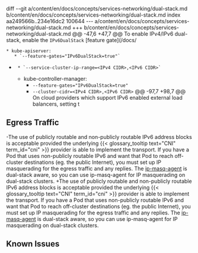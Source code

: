 diff --git a/content/en/docs/concepts/services-networking/dual-stack.md b/content/en/docs/concepts/services-networking/dual-stack.md
index aa249566b..234e16dc2 100644
--- a/content/en/docs/concepts/services-networking/dual-stack.md
+++ b/content/en/docs/concepts/services-networking/dual-stack.md
@@ -47,6 +47,7 @@ To enable IPv4/IPv6 dual-stack, enable the `IPv6DualStack` [feature gate](/docs/
 
    * kube-apiserver:
       * `--feature-gates="IPv6DualStack=true"`
+      * `--service-cluster-ip-range=<IPv4 CIDR>,<IPv6 CIDR>`
    * kube-controller-manager:
       * `--feature-gates="IPv6DualStack=true"`
       * `--cluster-cidr=<IPv4 CIDR>,<IPv6 CIDR>`
@@ -97,7 +98,7 @@ On cloud providers which support IPv6 enabled external load balancers, setting t
 
 ## Egress Traffic
 
-The use of publicly routable and non-publicly routable IPv6 address blocks is acceptable provided the underlying {{< glossary_tooltip text="CNI" term_id="cni" >}} provider is able to implement the transport. If you have a Pod that uses non-publicly routable IPv6 and want that Pod to reach off-cluster destinations (eg. the public Internet), you must set up IP masquerading for the egress traffic and any replies. The [ip-masq-agent](https://github.com/kubernetes-incubator/ip-masq-agent) is dual-stack aware, so you can use ip-masq-agent for IP masquerading on dual-stack clusters.
+The use of publicly routable and non-publicly routable IPv6 address blocks is acceptable provided the underlying {{< glossary_tooltip text="CNI" term_id="cni" >}} provider is able to implement the transport. If you have a Pod that uses non-publicly routable IPv6 and want that Pod to reach off-cluster destinations (eg. the public Internet), you must set up IP masquerading for the egress traffic and any replies. The [ip-masq-agent](https://github.com/kubernetes-sigs/ip-masq-agent) is dual-stack aware, so you can use ip-masq-agent for IP masquerading on dual-stack clusters.
 
 ## Known Issues
 

